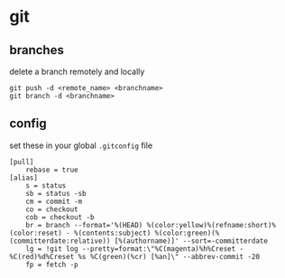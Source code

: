 # git

## branches
delete a branch remotely and locally
```
git push -d <remote_name> <branchname>
git branch -d <branchname>
```


## config
set these in your global `.gitconfig` file
```
[pull]
    rebase = true
[alias]
    s = status
    sb = status -sb
    cm = commit -m
    co = checkout
    cob = checkout -b
    br = branch --format='%(HEAD) %(color:yellow)%(refname:short)%(color:reset) - %(contents:subject) %(color:green)(%(committerdate:relative)) [%(authorname)]' --sort=-committerdate
    lg = !git log --pretty=format:\"%C(magenta)%h%Creset -%C(red)%d%Creset %s %C(green)(%cr) [%an]\" --abbrev-commit -20
    fp = fetch -p
```
